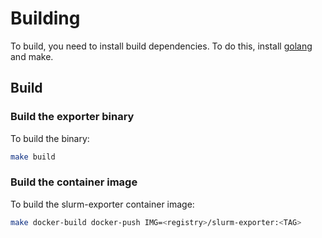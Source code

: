 # Building

To build, you need to install build dependencies. To do this, install
[golang](https://go.dev/doc/install) and make.

## Build

### Build the exporter binary

To build the binary:

```sh
make build
```

### Build the container image

To build the slurm-exporter container image:

```sh
make docker-build docker-push IMG=<registry>/slurm-exporter:<TAG>
```
